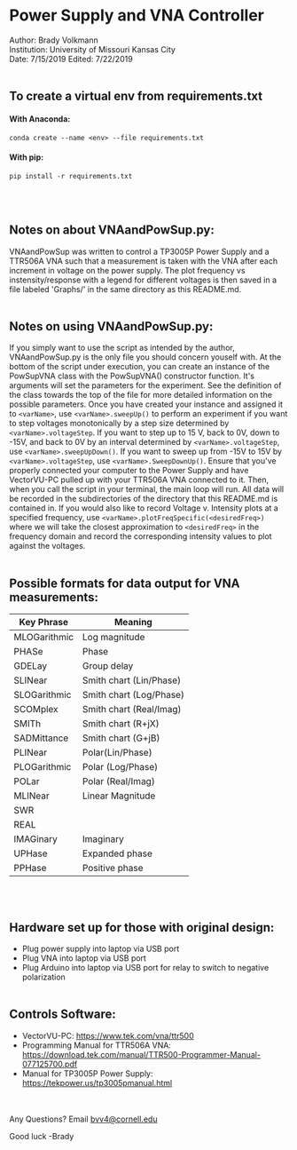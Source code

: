 # Power Supply and VNA Controller
Author: Brady Volkmann
<br/>
Institution: University of Missouri Kansas City
<br/>
Date: 7/15/2019
Edited: 7/22/2019
<br/><br/>

## To create a virtual env from requirements.txt
#### With Anaconda:
	conda create --name <env> --file requirements.txt
#### With pip:
	pip install -r requirements.txt
<br/><br/>

## Notes on about VNAandPowSup.py:
VNAandPowSup was written to control a TP3005P Power Supply
and a TTR506A VNA such that a measurement is taken with the 
VNA after each increment in voltage on the power supply. 
The plot frequency vs instensity/response with a legend
for different voltages is then saved in a file labeled 'Graphs/' 
in the same directory as this README.md.
<br/><br/>

## Notes on using VNAandPowSup.py:
If you simply want to use the script as intended by the author, 
VNAandPowSup.py is the only file you should concern youself with.
At the bottom of the script under execution, you can create an instance
of the PowSupVNA class with the PowSupVNA() constructor function.
It's arguments will set the parameters for the experiment. See the definition
of the class towards the top of the file for more detailed information on the 
possible parameters. Once you have created your instance and assigned it to
`<varName>`, use `<varName>.sweepUp()` to perform an experiment if you want to step
voltages monotonically by a step size determined by `<varName>.voltageStep`. If
you want to step up to 15 V, back to 0V, down to -15V, and back to 0V by an interval
determined by `<varName>.voltageStep`, use `<varName>.sweepUpDown()`. If you want to
sweep up from -15V to 15V by `<varName>.voltageStep`, use `<varName>.SweepDownUp()`.
Ensure that you've properly connected your computer to the Power Supply and 
have VectorVU-PC pulled up with your TTR506A VNA connected to it. Then, when you call 
the script in your terminal, the main loop will run. All data will be
recorded in the subdirectories of the directory that this README.md 
is contained in. If you would also like to record Voltage v. Intensity plots at a 
specified frequency, use `<varName>.plotFreqSpecific(<desiredFreq>)` where we will
take the closest approximation to `<desiredFreq>` in the frequency domain and record
the corresponding intensity values to plot against the voltages.
<br/><br/>


## Possible formats for data output for VNA measurements:

Key Phrase	| Meaning
------------|--------------
MLOGarithmic | Log magnitude 
PHASe | Phase 
GDELay | Group delay 
SLINear | Smith chart (Lin/Phase) 
SLOGarithmic | Smith chart (Log/Phase) 
SCOMplex | Smith chart (Real/Imag) 
SMITh | Smith chart (R+jX) 
SADMittance | Smith chart (G+jB) 
PLINear | Polar(Lin/Phase) 
PLOGarithmic | Polar (Log/Phase) 
POLar | Polar (Real/Imag) 
MLINear	| Linear Magnitude 
SWR |
REAL |
IMAGinary | Imaginary 
UPHase | Expanded phase 
PPHase | Positive phase
<br/><br/>

## Hardware set up for those with original design:
* Plug power supply into laptop via USB port
* Plug VNA into laptop via USB port
* Plug Arduino into laptop via USB port for relay to switch to negative polarization
<br/><br/>


## Controls Software:
* VectorVU-PC:  https://www.tek.com/vna/ttr500
* Programming Manual for TTR506A VNA: https://download.tek.com/manual/TTR500-Programmer-Manual-077125700.pdf
* Manual for TP3005P Power Supply: https://tekpower.us/tp3005pmanual.html
<br/><br/><br/>

Any Questions? Email bvv4@cornell.edu

Good luck
-Brady 
